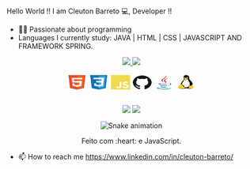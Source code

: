 Hello World !! I am Cleuton Barreto :computer:, Developer !!

- :man_technologist: Passionate about programming
- Languages ​​I currently study: JAVA | HTML | CSS | JAVASCRIPT AND FRAMEWORK SPRING.
<p align="center" style="border-radius:100%"></p>
<div align="center">
  <a href="https://github.com/Cleutonbarreto">
    <img height="151em" src="https://github-readme-stats.vercel.app/api?username=Cleutonbarreto&count_private=true&include_all_commits=true&show_icons=true&theme=dracula&hide_border=false&show_owner=true"/>
    <img height="151em" src="https://github-readme-stats.vercel.app/api/top-langs/?username=cleutonbarreto&theme=dracula&hide_border=false&&layout=compact"/>
  </a>
</div>
<div align="center" valign="top"><br>
<!--  <img align="center" alt="React" height="30" width="40" src="https://raw.githubusercontent.com/devicons/devicon/master/icons/react/react-original.svg"> -->
 
  <img align="center" alt="HTML" height="30" width="40" src="https://raw.githubusercontent.com/devicons/devicon/master/icons/html5/html5-original.svg">
  <img align="center" alt="CSS" height="30" width="40" src="https://raw.githubusercontent.com/devicons/devicon/master/icons/css3/css3-original.svg">
  <img align="center" alt="Js" height="30" width="40" src="https://raw.githubusercontent.com/devicons/devicon/master/icons/javascript/javascript-plain.svg">
  <img align="center" alt="github" height="30" width="40" src="https://raw.githubusercontent.com/devicons/devicon/master/icons/github/github-original.svg">
   <img align="center" alt="Mauricio-Csharp" height="30" width="40" src="https://raw.githubusercontent.com/devicons/devicon/master/icons/java/java-original.svg">
  
<!--  <img align="center" alt="nextjs" height="30" width="40" src="https://raw.githubusercontent.com/devicons/devicon/master/icons/nextjs/nextjs-original.svg">
  <img align="center" alt="typescript" height="30" width="40" src="https://raw.githubusercontent.com/devicons/devicon/master/icons/typescript/typescript-original.svg">
  <img align="center" alt="typescript" height="30" width="40" src="https://raw.githubusercontent.com/devicons/devicon/master/icons/nodejs/nodejs-original.svg">
  <img align="center" alt="php" height="30" width="40" src="https://raw.githubusercontent.com/devicons/devicon/master/icons/php/php-original.svg">
  <img align="center" alt="Mauricio-Csharp" height="30" width="40" src="https://raw.githubusercontent.com/devicons/devicon/master/icons/csharp/csharp-original.svg">
  <img align="center" alt="Mauricio-Csharp" height="30" width="40" src="https://raw.githubusercontent.com/devicons/devicon/master/icons/c/c-original.svg">
  <img align="center" alt="Mauricio-Csharp" height="30" width="40" src="https://raw.githubusercontent.com/devicons/devicon/master/icons/java/java-original.svg">
   <img align="center" alt="Mauricio-Csharp" height="30" width="40" src="https://raw.githubusercontent.com/devicons/devicon/master/icons/bootstrap/bootstrap-original.svg">
    <img align="center" alt="Mauricio-Csharp" height="30" width="40" src="https://raw.githubusercontent.com/devicons/devicon/master/icons/wordpress/wordpress-original.svg"> -->

  
  <img align="center" alt="linux" height="30" width="40" src="https://raw.githubusercontent.com/devicons/devicon/master/icons/linux/linux-original.svg">
  
</div><br>

<div align="center">

 <!-- <a href="https://free.facebook.com/menezes.costa.754?ref_component=mfreebasic_home_header&ref_page=%2Fwap%2Fhome.php&refid=7" target="_blank"><img src="" target="_blank"></a> -->
  <a href="https://www.linkedin.com/in/cleuton-barreto/" target="_blank"><img src="https://img.shields.io/badge/-LinkedIn-%230077B5?style=for-the-badge&logo=linkedin&logoColor=white" target="_blank"></a> 
  <a href="mailto:cleuton.barreto@gmail.com"><img src="https://img.shields.io/badge/-Gmail-%23333?style=for-the-badge&logo=gmail&logoColor=white" target="_blank"></a>
</div>

<div align="center">
  
  ![Snake animation](https://github.com/danielbped/danielbped/blob/output/github-contribution-grid-snake.svg)
  
</div>

<div align="center">
  <p>Feito com :heart: e JavaScript.</p>
</div>

- 📫 How to reach me https://www.linkedin.com/in/cleuton-barreto/


